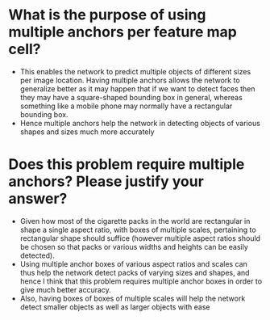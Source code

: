 # What is the purpose of using multiple anchors per feature map cell?
- This enables the network to predict multiple objects of different sizes per image location. Having multiple anchors allows the network to generalize better as it may happen that if we want to detect faces then they may have a square-shaped bounding box in general, whereas
something like a mobile phone may normally have a rectangular bounding box. 
- Hence multiple anchors help the network in detecting objects of various shapes and sizes much more accurately 


# Does this problem require multiple anchors? Please justify your answer?
- Given how most of the cigarette packs in the world are rectangular in shape a single aspect ratio, with boxes of multiple scales, pertaining to rectangular shape should suffice (however multiple aspect ratios should be chosen so that packs or various widths and heights can be easily detected).
- Using multiple anchor boxes of various aspect ratios and scales can thus help the network detect packs of varying sizes and shapes, and hence I think that this problem requires multiple anchor boxes in order to give much better accuracy.
- Also, having boxes of boxes of multiple scales will help the network detect smaller objects as well as larger objects with ease
